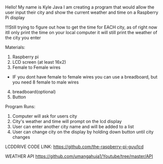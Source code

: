 Hello! My name is Kyle Java
I am creating a program that would allow the user input their city and show the current weather and time
on a Raspberry Pi display

!!!Still trying to figure out how to get the time for EACH city,
    as of right now itll only print the time on your local computer
    it will still print the weather of the city you enter


Materials:
1. Raspberry pi
2. LCD screen (at least 16x2)
3. Female to Female wires
* IF you dont have female to female wires you can use a breadboard, but you need 8 female to male wires
4. breadboard(optional)
5. Button


Program Runs:
1. Computer will ask for users city
2. City's weather and time will prompt  on the lcd display
3. User can enter another city name and will be added to a list
4. User can change city on the display by holding down button until city changes




LCDDRIVE CODE LINK:
https://github.com/the-raspberry-pi-guy/lcd

WEATHER API
https://github.com/umangahuja1/Youtube/tree/master/API

```
